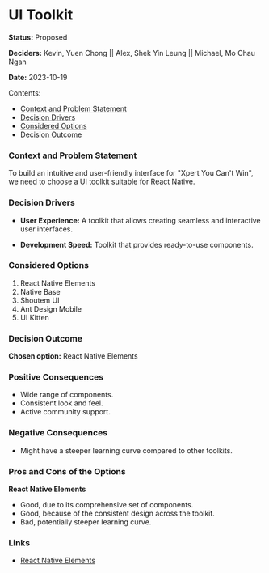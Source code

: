 # UI Toolkit

**Status:** Proposed

**Deciders:** Kevin, Yuen Chong || Alex, Shek Yin Leung || Michael, Mo Chau Ngan

**Date:** 2023-10-19

Contents:

- [Context and Problem Statement](#context-and-problem-statement)
- [Decision Drivers](#decision-drivers)
- [Considered Options](#considered-options)
- [Decision Outcome](#decision-outcome)

### Context and Problem Statement

To build an intuitive and user-friendly interface for "Xpert You Can't Win", we need to choose a UI toolkit suitable for React Native.

### Decision Drivers

- **User Experience:** A toolkit that allows creating seamless and interactive user interfaces.
  
- **Development Speed:** Toolkit that provides ready-to-use components.

### Considered Options

1. React Native Elements
2. Native Base
3. Shoutem UI
4. Ant Design Mobile
5. UI Kitten

### Decision Outcome

**Chosen option:** React Native Elements

### Positive Consequences

- Wide range of components.
- Consistent look and feel.
- Active community support.

### Negative Consequences

- Might have a steeper learning curve compared to other toolkits.

### Pros and Cons of the Options

**React Native Elements**

- Good, due to its comprehensive set of components.
- Good, because of the consistent design across the toolkit.
- Bad, potentially steeper learning curve.

### Links

- [React Native Elements](https://reactnativeelements.com/)
